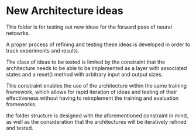 # New Architecture ideas

This folder is for testing out new ideas for the forward pass of neural netowrks.

A proper process of refining and testing these ideas is developed in order to track experiments and results.

The class of ideas to be tested is limited by the constraint that the architecture needs to be able to be implemented 
as a layer with associated states and a reset() method with arbitrary input and output sizes.

This constraint enables the use of the architecture within the same training framework, which allows for rapid 
iteration of ideas and testing of their effectiveness without having to reimplement the training and evaluation
frameworks.

the folder structure is designed with the aforementioned constraint in mind, as well as the consideration that the architectures
will be iteratively refined and tested.